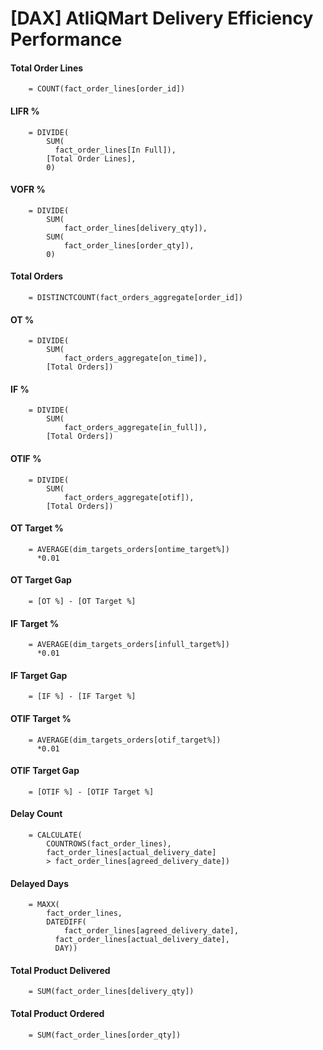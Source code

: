 # [DAX] AtliQMart Delivery Efficiency Performance

#### Total Order Lines 
        
        = COUNT(fact_order_lines[order_id])
        
#### LIFR % 

        = DIVIDE(
            SUM(
              fact_order_lines[In Full]),
            [Total Order Lines],
            0)
         
#### VOFR % 

        = DIVIDE(
            SUM(
                fact_order_lines[delivery_qty]),
            SUM(
                fact_order_lines[order_qty]),
            0)

#### Total Orders

        = DISTINCTCOUNT(fact_orders_aggregate[order_id])

#### OT % 

        = DIVIDE(
            SUM(
                fact_orders_aggregate[on_time]),
            [Total Orders])

#### IF % 

        = DIVIDE(
            SUM(
                fact_orders_aggregate[in_full]),
            [Total Orders])

#### OTIF % 

        = DIVIDE(
            SUM(
                fact_orders_aggregate[otif]),
            [Total Orders])

#### OT Target % 

        = AVERAGE(dim_targets_orders[ontime_target%])
          *0.01

#### OT Target Gap 

        = [OT %] - [OT Target %]    

#### IF Target % 

        = AVERAGE(dim_targets_orders[infull_target%])
          *0.01

#### IF Target Gap 

        = [IF %] - [IF Target %]             

#### OTIF Target % 

        = AVERAGE(dim_targets_orders[otif_target%])
          *0.01

#### OTIF Target Gap 

        = [OTIF %] - [OTIF Target %]

#### Delay Count 

        = CALCULATE(
            COUNTROWS(fact_order_lines),
            fact_order_lines[actual_delivery_date] 
            > fact_order_lines[agreed_delivery_date])

#### Delayed Days 

        = MAXX(
            fact_order_lines,
            DATEDIFF(
                fact_order_lines[agreed_delivery_date],
              fact_order_lines[actual_delivery_date],
              DAY))

#### Total Product Delivered 

        = SUM(fact_order_lines[delivery_qty])

#### Total Product Ordered 

        = SUM(fact_order_lines[order_qty])        
